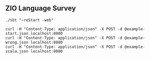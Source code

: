 ZIO Language Survey
-------------------

```
./sbt "~reStart -web"
```

```
curl -H "Content-Type: application/json" -X POST -d @example-start.json localhost:8080
curl -H "Content-Type: application/json" -X POST -d @example-wrong.json localhost:8080
curl -H "Content-Type: application/json" -X POST -d @example-scala.json localhost:8080
```